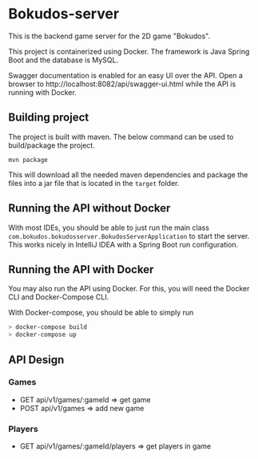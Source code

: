 # Bokudos-server

This is the backend game server for the 2D game "Bokudos".

This project is containerized using Docker.
The framework is Java Spring Boot and the database is MySQL.

Swagger documentation is enabled for an easy UI over the API.
Open a browser to http://localhost:8082/api/swagger-ui.html while the API is running with Docker.

## Building project

The project is built with maven. The below command can be used to build/package the project.

```mvn package```

This will download all the needed maven dependencies and package the files into a jar file that is located in the ```target``` folder.

## Running the API without Docker

With most IDEs, you should be able to just run the main class ```com.bokudos.bokudosserver.BokudosServerApplication``` to start the server.
This works nicely in IntelliJ IDEA with a Spring Boot run configuration.

## Running the API with Docker

You may also run the API using Docker. For this, you will need the Docker CLI and Docker-Compose CLI.

With Docker-compose, you should be able to simply run

```bash
> docker-compose build
> docker-compose up
```

## API Design

### Games
- GET api/v1/games/:gameId => get game
- POST api/v1/games => add new game

### Players

- GET api/v1/games/:gameId/players => get players in game
